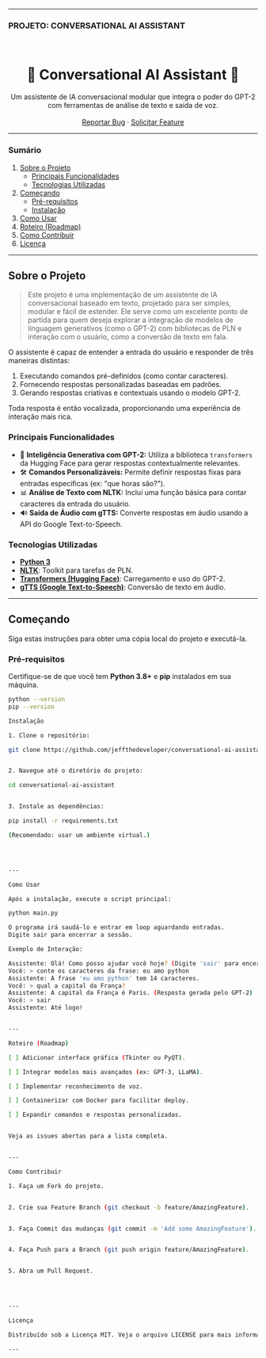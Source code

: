 
---

### **PROJETO:** CONVERSATIONAL AI ASSISTANT

<br>

<div align="center">
<h1 align="center">🤖 Conversational AI Assistant 🤖</h1>
<p align="center">
Um assistente de IA conversacional modular que integra o poder do GPT-2 com ferramentas de análise de texto e saída de voz.
<br /><br />
<a href="https://github.com/jeffthedeveloper/conversational-ai-assistant/issues">Reportar Bug</a>
·
<a href="https://github.com/jeffthedeveloper/conversational-ai-assistant/issues">Solicitar Feature</a>
</p>
</div>

-----

### **Sumário**

1. [Sobre o Projeto](#sobre-o-projeto)  
   * [Principais Funcionalidades](#principais-funcionalidades)  
   * [Tecnologias Utilizadas](#tecnologias-utilizadas)  
2. [Começando](#começando)  
   * [Pré-requisitos](#pré-requisitos)  
   * [Instalação](#instalação)  
3. [Como Usar](#como-usar)  
4. [Roteiro (Roadmap)](#roteiro-roadmap)  
5. [Como Contribuir](#como-contribuir)  
6. [Licença](#licença)  

-----

## **Sobre o Projeto**

> Este projeto é uma implementação de um assistente de IA conversacional baseado em texto, projetado para ser simples, modular e fácil de estender. Ele serve como um excelente ponto de partida para quem deseja explorar a integração de modelos de linguagem generativos (como o GPT-2) com bibliotecas de PLN e interação com o usuário, como a conversão de texto em fala.

O assistente é capaz de entender a entrada do usuário e responder de três maneiras distintas:

1. Executando comandos pré-definidos (como contar caracteres).  
2. Fornecendo respostas personalizadas baseadas em padrões.  
3. Gerando respostas criativas e contextuais usando o modelo GPT-2.  

Toda resposta é então vocalizada, proporcionando uma experiência de interação mais rica.

### **Principais Funcionalidades**

* 🧠 **Inteligência Generativa com GPT-2:** Utiliza a biblioteca `transformers` da Hugging Face para gerar respostas contextualmente relevantes.  
* 🛠️ **Comandos Personalizáveis:** Permite definir respostas fixas para entradas específicas (ex: "que horas são?").  
* 📊 **Análise de Texto com NLTK:** Inclui uma função básica para contar caracteres da entrada do usuário.  
* 🔊 **Saída de Áudio com gTTS:** Converte respostas em áudio usando a API do Google Text-to-Speech.  

### **Tecnologias Utilizadas**

* **[Python 3](https://www.python.org/)**  
* **[NLTK](https://www.nltk.org/)**: Toolkit para tarefas de PLN.  
* **[Transformers (Hugging Face)](https://huggingface.co/docs/transformers/index)**: Carregamento e uso do GPT-2.  
* **[gTTS (Google Text-to-Speech)](https://pypi.org/project/gTTS/)**: Conversão de texto em áudio.  

-----

## **Começando**

Siga estas instruções para obter uma cópia local do projeto e executá-la.

### **Pré-requisitos**

Certifique-se de que você tem **Python 3.8+** e **pip** instalados em sua máquina.

```sh
python --version
pip --version

Instalação

1. Clone o repositório:

git clone https://github.com/jeffthedeveloper/conversational-ai-assistant.git


2. Navegue até o diretório do projeto:

cd conversational-ai-assistant


3. Instale as dependências:

pip install -r requirements.txt

(Recomendado: usar um ambiente virtual.)




---

Como Usar

Após a instalação, execute o script principal:

python main.py

O programa irá saudá-lo e entrar em loop aguardando entradas.
Digite sair para encerrar a sessão.

Exemplo de Interação:

Assistente: Olá! Como posso ajudar você hoje? (Digite 'sair' para encerrar)
Você: > conte os caracteres da frase: eu amo python
Assistente: A frase 'eu amo python' tem 14 caracteres.
Você: > qual a capital da França?
Assistente: A capital da França é Paris. (Resposta gerada pelo GPT-2)
Você: > sair
Assistente: Até logo!


---

Roteiro (Roadmap)

[ ] Adicionar interface gráfica (Tkinter ou PyQT).

[ ] Integrar modelos mais avançados (ex: GPT-3, LLaMA).

[ ] Implementar reconhecimento de voz.

[ ] Containerizar com Docker para facilitar deploy.

[ ] Expandir comandos e respostas personalizadas.


Veja as issues abertas para a lista completa.


---

Como Contribuir

1. Faça um Fork do projeto.


2. Crie sua Feature Branch (git checkout -b feature/AmazingFeature).


3. Faça Commit das mudanças (git commit -m 'Add some AmazingFeature').


4. Faça Push para a Branch (git push origin feature/AmazingFeature).


5. Abra um Pull Request.




---

Licença

Distribuído sob a Licença MIT. Veja o arquivo LICENSE para mais informações.

---
